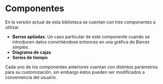 # Componentes 

En la versión actual de esta biblioteca se cuentan con tres componentes a utilizar.

- **Barras apiladas**. Un caso particular de este componente cuando se introducen datos convirtiéndose entonces 
en una gráfica de _Barras simples_.
- **Diagrama de cajas**
- **Series de tiempo**

Cada uno de los componentes anteriores cuentan con distintos parámetros para su customización, sin embargo éstos 
pueden ser modificados a conveniencia del usuario.